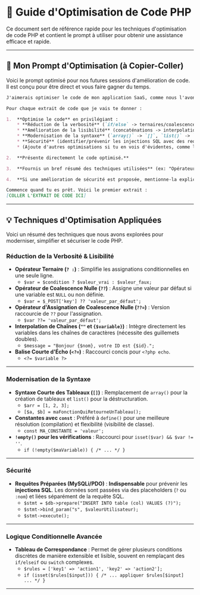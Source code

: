 # 🚀 Guide d'Optimisation de Code PHP

Ce document sert de référence rapide pour les techniques d'optimisation de code PHP et contient le prompt à utiliser pour obtenir une assistance efficace et rapide.

-----

## 📝 Mon Prompt d'Optimisation (à Copier-Coller)

Voici le prompt optimisé pour nos futures sessions d'amélioration de code. Il est conçu pour être direct et vous faire gagner du temps.

```markdown
J'aimerais optimiser le code de mon application SaaS, comme nous l'avons déjà fait précédemment. Je travaille avec du PHP 8.1+.

Pour chaque extrait de code que je vais te donner :

1.  **Optimise le code** en privilégiant :
    * **Réduction de la verbosité** (`if/else` -> ternaires/coalescence `??`/`??=`).
    * **Amélioration de la lisibilité** (concaténations -> interpolation `""` et `{$var}`).
    * **Modernisation de la syntaxe** (`array()` -> `[]`, `list()` -> `[]`).
    * **Sécurité** (identifier/prévenir les injections SQL avec des requêtes préparées si applicable).
    * (Ajoute d'autres optimisations si tu en vois d'évidentes, comme les boucles ou la gestion des erreurs).

2.  **Présente directement le code optimisé.**

3.  **Fournis un bref résumé des techniques utilisées** (ex: "Opérateur ternaire et interpolation", "Requête préparée MySQLi"). Pas besoin de la version originale ou d'explications détaillées sur *pourquoi* c'est mieux ou *comment* ça fonctionne. Je connais les concepts.

4.  **Si une amélioration de sécurité est proposée, mentionne-la explicitement.**

Commence quand tu es prêt. Voici le premier extrait :
[COLLER L'EXTRAIT DE CODE ICI]
```

-----

## 💡 Techniques d'Optimisation Appliquées

Voici un résumé des techniques que nous avons explorées pour moderniser, simplifier et sécuriser le code PHP.

### Réduction de la Verbosité & Lisibilité

  * **Opérateur Ternaire (`? :`)** : Simplifie les assignations conditionnelles en une seule ligne.
      * `$var = $condition ? $valeur_vrai : $valeur_faux;`
  * **Opérateur de Coalescence Nulle (`??`)** : Assigne une valeur par défaut si une variable est `NULL` ou non définie.
      * `$var = $_POST['key'] ?? 'valeur_par_défaut';`
  * **Opérateur d'Assignation de Coalescence Nulle (`??=`)** : Version raccourcie de `??` pour l'assignation.
      * `$var ??= 'valeur_par_défaut';`
  * **Interpolation de Chaînes (`""` et `{$variable}`)** : Intègre directement les variables dans les chaînes de caractères (nécessite des guillemets doubles).
      * `$message = "Bonjour {$nom}, votre ID est {$id}.";`
  * **Balise Courte d'Écho (`<?=`)** : Raccourci concis pour `<?php echo`.
      * `<?= $variable ?>`

-----

### Modernisation de la Syntaxe

  * **Syntaxe Courte des Tableaux (`[]`)** : Remplacement de `array()` pour la création de tableaux et `list()` pour la déstructuration.
      * `$arr = [1, 2, 3];`
      * `[$a, $b] = maFonctionQuiRetourneUnTableau();`
  * **Constantes avec `const`** : Préféré à `define()` pour une meilleure résolution (compilation) et flexibilité (visibilité de classe).
      * `const MA_CONSTANTE = 'valeur';`
  * **`!empty()` pour les vérifications** : Raccourci pour `isset($var) && $var != ''`.
      * `if (!empty($maVariable)) { /* ... */ }`

-----

### Sécurité

  * **Requêtes Préparées (MySQLi/PDO)** : **Indispensable** pour prévenir les **injections SQL**. Les données sont passées via des placeholders (`?` ou `:nom`) et liées séparément de la requête SQL.
      * `$stmt = $db->prepare("INSERT INTO table (col) VALUES (?)");`
      * `$stmt->bind_param("s", $valeurUtilisateur);`
      * `$stmt->execute();`

-----

### Logique Conditionnelle Avancée

  * **Tableau de Correspondance** : Permet de gérer plusieurs conditions discrètes de manière extensible et lisible, souvent en remplaçant des `if/elseif` ou `switch` complexes.
      * `$rules = ['key1' => 'action1', 'key2' => 'action2'];`
      * `if (isset($rules[$input])) { /* ... appliquer $rules[$input] ... */ }`

-----
